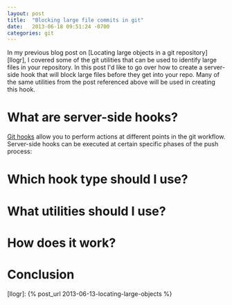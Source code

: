 ```yaml
---
layout: post
title:  "Blocking large file commits in git"
date:   2013-06-18 09:51:24 -0700 
categories: git
---
```


In my previous blog post on [Locating large objects in a git
repository][llogr], I covered some of the git utilities that can be used to
identify large files in your repository. In this post I'd like to go over how
to create a server-side hook that will block large files before they get into
your repo. Many of the same utilities from the post referenced above will be
used in creating this hook.

# What are server-side hooks?
[Git hooks][githooks] allow you to perform actions at different points in the git workflow. Server-side hooks can be executed at certain specific phases of the push process:

# Which hook type should I use?

# What utilities should I use?

# How does it work?

# Conclusion

[githooks]: https://www.kernel.org/pub/software/scm/git/docs/githooks.html
[llogr]: {% post_url 2013-06-13-locating-large-objects %}
